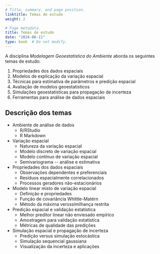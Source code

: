 ```yaml
---
# Title, summary, and page position.
linktitle: Temas de estudo
weight: 2

# Page metadata.
title: Temas de estudo
date: "2024-06-11"
type: book  # Do not modify.
---
```


A disciplina _Modelagem Geoestatística do Ambiente_ aborda os seguintes temas de estudo:

1. Propriedades dos dados espaciais
1. Modelos de explicação da variação espacial
1. Técnicas para estimativa de parâmetros e predição espacial
1. Avaliação de modelos geoestatísticos
1. Simulações geoestatísticas para propagação de incerteza
1. Ferramentas para análise de dados espaciais

## Descrição dos temas

* Ambiente de análise de dados
  * R/RStudio
  * R Markdown
* Variação espacial
  * Natureza da variação espacial
  * Modelo discreto de variação espacial
  * Modelo contínuo de variação espacial
  * Semivariograma -- análise e estimativa
* Propriedades dos dados espaciais
  * Observações dependentes e preferenciais
  * Resíduos espacialmente correlacionados
  * Processos geradores não-estacionários
* Modelo linear misto de variação espacial
  * Definição e propriedades
  * Função de covariância Whittle-Matérn
  * Método da máxima verossimilhança restrita
* Predição espacial e validação estatística
  * Melhor preditor linear não enviesado empírico
  * Amostragem para validação estatística
  * Métricas de qualidade das predições
* Simulação espacial e propagação de incerteza
  * Predição versus simulação estocástica
  * Simulação sequencial gaussiana
  * Visualização da incerteza e aplicações
